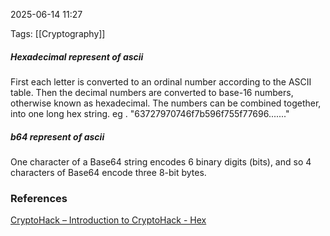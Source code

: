 
2025-06-14 11:27

Tags: [[Cryptography]]

##### Hexadecimal represent of ascii 

First each letter is converted to an ordinal number according to the ASCII table. Then the decimal numbers are converted to base-16 numbers, otherwise known as hexadecimal. The numbers can be combined together, into one long hex string.
eg . "63727970746f7b596f755f77696......."
##### b64 represent of ascii 

One character of a Base64 string encodes 6 binary digits (bits), and so 4 characters of Base64 encode three 8-bit bytes.


### References
[CryptoHack – Introduction to CryptoHack - Hex](https://cryptohack.org/courses/intro/enc2/)